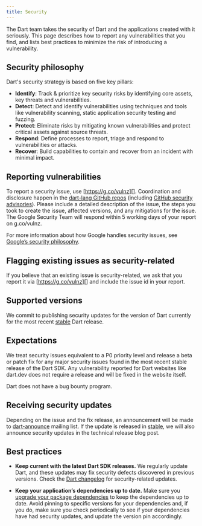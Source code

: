 ```yaml
---
title: Security
---
```


The Dart team takes the security of Dart and the applications
created with it seriously.
This page describes how to report any vulnerabilities that you find,
and lists best practices to minimize the risk of introducing a vulnerability.

## Security philosophy

Dart's security strategy is based on five key pillars:

- **Identify**: Track & prioritize key security risks by identifying core assets, 
  key threats and vulnerabilities. 
- **Detect**: Detect and identify vulnerabilities using techniques and tools like
  vulnerability scanning,
  static application security testing and fuzzing.
- **Protect**: Eliminate risks by mitigating known vulnerabilities and protect 
  critical assets against source threats.
- **Respond**: Define processes to report, triage and respond to vulnerabilities 
  or attacks.
- **Recover**: Build capabilities to contain and recover from an incident with 
  minimal impact.

## Reporting vulnerabilities

To report a security issue, use [https://g.co/vulnz][].
Coordination and disclosure happen in the [dart-lang GitHub repos][repos]
(including [GitHub security advisories][]).
Please include a detailed description of the issue,
the steps you took to create the issue, affected versions, and any 
mitigations for the issue.
The Google Security Team will respond within 5 working days of
your report on g.co/vulnz.

For more information about how Google handles security issues, see
[Google’s security philosophy][].

##  Flagging existing issues as security-related

If you believe that an existing issue is security-related, 
we ask that you report it via [https://g.co/vulnz][] and include 
the issue id in your report.

## Supported versions

We commit to publishing security updates for the version of Dart currently for 
the most recent [stable][] Dart release.

[stable]: https://dart.dev/get-dart#release-channels

## Expectations

We treat security issues equivalent to a P0 priority level 
and release a beta or patch fix
for any major security issues found
in the most recent stable release of the Dart SDK.
Any vulnerability reported for Dart websites like dart.dev does not 
require a release and will be fixed in the website itself.

Dart does not have a bug bounty program.

## Receiving security updates

Depending on the issue and the fix release, an announcement will be made to
[dart-announce](https://groups.google.com/a/dartlang.org/g/announce) 
mailing list.
If the update is released in [stable](https://dart.dev/get-dart#release-channels), we will also announce security updates in the technical release blog post.

## Best practices

* **Keep current with the latest Dart SDK releases.**
  We regularly update Dart, and these updates may fix security
  defects discovered in previous versions.
  Check the [Dart changelog][]
  for security-related updates.

* **Keep your application’s dependencies up to date.**
  Make sure you [upgrade your package dependencies][]
  to keep the dependencies up to date.
  Avoid pinning to specific versions
  for your dependencies and, if you do, make sure you check
  periodically to see if your dependencies have had security updates,
  and update the version pin accordingly.

[Dart changelog]: https://github.com/dart-lang/sdk/blob/main/CHANGELOG.md
[GitHub security advisories]: https://docs.github.com/en/code-security/security-advisories
[Google’s security philosophy]: https://www.google.com/about/appsecurity/
[https://g.co/vulnz]: https://g.co/vulnz
[repos]: https://github.com/dart-lang/
[upgrade your package dependencies]: /guides/packages#upgrading-a-dependency
